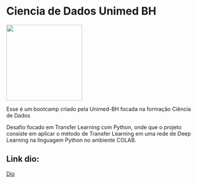# Ciencia de Dados Unimed BH

<img src="https://hermes.digitalinnovation.one/tracks/342f7392-a8b5-421f-bea9-d29f1fd8aae9.png" alt="" width="200"/>

Esse é um bootcamp criado pela Unimed-BH focada na formação Ciência de Dados

Desafio focado em Transfer Learning com Python, onde que o projeto consiste em aplicar o método de Transfer Learning em uma rede de Deep Learning na linguagem Python no ambiente COLAB.

## Link dio:
[Dio](https://web.dio.me/home)